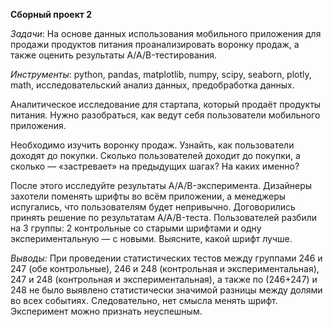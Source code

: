 **Сборный проект 2**

*Задачи*: На основе данных использования мобильного приложения для продажи продуктов питания проанализировать воронку продаж, а также оценить результаты A/A/B-тестирования.

*Инструменты*: python, pandas, matplotlib, numpy, scipy, seaborn, plotly, math, исследовательский анализ данных, предобработка данных.

Аналитическое исследование для стартапа, который продаёт продукты питания. Нужно разобраться, как ведут себя пользователи мобильного приложения.

Необходимо изучить воронку продаж. Узнайть, как пользователи доходят до покупки. Сколько пользователей доходит до покупки, а сколько — «застревает» на предыдущих шагах? На каких именно?

После этого исследуйте результаты A/A/B-эксперимента. Дизайнеры захотели поменять шрифты во всём приложении, а менеджеры испугались, что пользователям будет непривычно. Договорились принять решение по результатам A/A/B-теста. Пользователей разбили на 3 группы: 2 контрольные со старыми шрифтами и одну экспериментальную — с новыми. Выясните, какой шрифт лучше.

*Выводы:* При проведении статистических тестов между группами 246 и 247 (обе контрольные), 246 и 248 (контрольная и экспериментальная), 247 и 248 (контрольная и экспериментальная), а также по (246+247) и 248 не было выявлено статистически значимой разницы между долями во всех событиях. Следовательно, нет смысла менять шрифт. Эксперимент можно  признать неуспешным.
